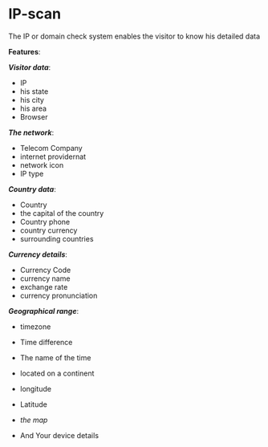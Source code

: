# IP-scan

 The IP or domain check system enables the visitor to know his detailed data

**Features**:
 

***Visitor data***:

 - IP
 - his state
 - his city
 - his area
 - Browser

***The network***:

 -  Telecom Company
 -   internet providernat 
 -   network icon
 - IP type

***Country data***:

 -  Country
 -   the capital of the country
 -   Country phone
 -   country currency
 -   surrounding countries

***Currency details***:

 -  Currency Code
 -   currency name
 -   exchange rate
 -   currency pronunciation

***Geographical range***:

 -  timezone
 -   Time difference
 -   The name of the time
 -   located on a continent
 -   longitude
 -   Latitude

 - *the map*
- And Your device details
 
